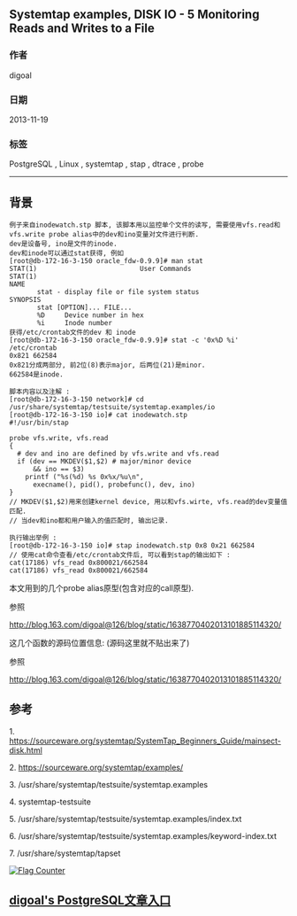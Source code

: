 ## Systemtap examples, DISK IO - 5 Monitoring Reads and Writes to a File  
                                                                                                                       
### 作者                                                                                                                   
digoal                                                                                                                     
                                                                                                                 
### 日期                                                                                                                                    
2013-11-19                                                                                                            
                                                                                                                  
### 标签                                                                                                                 
PostgreSQL , Linux , systemtap , stap , dtrace , probe                                                                                                                  
                                                                                                                                                   
----                                                                                                                           
                                                                                                                                                               
## 背景         
```  
例子来自inodewatch.stp 脚本, 该脚本用以监控单个文件的读写, 需要使用vfs.read和vfs.write probe alias中的dev和ino变量对文件进行判断.  
dev是设备号, ino是文件的inode.  
dev和inode可以通过stat获得, 例如  
[root@db-172-16-3-150 oracle_fdw-0.9.9]# man stat  
STAT(1)                          User Commands                         STAT(1)  
NAME  
       stat - display file or file system status  
SYNOPSIS  
       stat [OPTION]... FILE...  
       %D     Device number in hex  
       %i     Inode number  
获得/etc/crontab文件的dev 和 inode  
[root@db-172-16-3-150 oracle_fdw-0.9.9]# stat -c '0x%D %i' /etc/crontab   
0x821 662584  
0x821分成两部分, 前2位(8)表示major, 后两位(21)是minor.  
662584是inode.  
  
脚本内容以及注解 :   
[root@db-172-16-3-150 network]# cd /usr/share/systemtap/testsuite/systemtap.examples/io  
[root@db-172-16-3-150 io]# cat inodewatch.stp  
#!/usr/bin/stap  
  
probe vfs.write, vfs.read  
{  
  # dev and ino are defined by vfs.write and vfs.read  
  if (dev == MKDEV($1,$2) # major/minor device  
      && ino == $3)  
    printf ("%s(%d) %s 0x%x/%u\n",  
      execname(), pid(), probefunc(), dev, ino)  
}  
// MKDEV($1,$2)用来创建kernel device, 用以和vfs.wirte, vfs.read的dev变量值匹配.  
// 当dev和ino都和用户输入的值匹配时, 输出记录.  
  
执行输出举例 :   
[root@db-172-16-3-150 io]# stap inodewatch.stp 0x8 0x21 662584  
// 使用cat命令查看/etc/crontab文件后, 可以看到stap的输出如下 :   
cat(17186) vfs_read 0x800021/662584  
cat(17186) vfs_read 0x800021/662584  
```  
  
本文用到的几个probe alias原型(包含对应的call原型).  
  
参照  
  
http://blog.163.com/digoal@126/blog/static/1638770402013101885114320/  
  
  
这几个函数的源码位置信息: (源码这里就不贴出来了)  
  
参照  
  
http://blog.163.com/digoal@126/blog/static/1638770402013101885114320/  
  
## 参考  
1\. https://sourceware.org/systemtap/SystemTap_Beginners_Guide/mainsect-disk.html  
  
2\. https://sourceware.org/systemtap/examples/  
  
3\. /usr/share/systemtap/testsuite/systemtap.examples  
  
4\. systemtap-testsuite  
  
5\. /usr/share/systemtap/testsuite/systemtap.examples/index.txt  
  
6\. /usr/share/systemtap/testsuite/systemtap.examples/keyword-index.txt  
  
7\. /usr/share/systemtap/tapset  
         
  
<a rel="nofollow" href="http://info.flagcounter.com/h9V1"  ><img src="http://s03.flagcounter.com/count/h9V1/bg_FFFFFF/txt_000000/border_CCCCCC/columns_2/maxflags_12/viewers_0/labels_0/pageviews_0/flags_0/"  alt="Flag Counter"  border="0"  ></a>  
  
  
  
  
## [digoal's PostgreSQL文章入口](https://github.com/digoal/blog/blob/master/README.md "22709685feb7cab07d30f30387f0a9ae")
  
